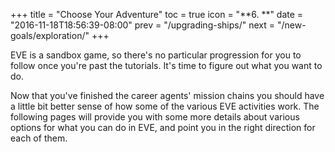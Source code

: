 +++ title = "Choose Your Adventure" toc = true icon = "**6. **" date = "2016-11-18T18:56:39-08:00" prev = "/upgrading-ships/" next = "/new-goals/exploration/" +++

EVE is a sandbox game, so there's no particular progression for you to follow once you're past the tutorials. It's time to figure out what you want to do.

Now that you've finished the career agents' mission chains you should have a little bit better sense of how some of the various EVE activities work. The following pages will provide you with some more details about various options for what you can do in EVE, and point you in the right direction for each of them.